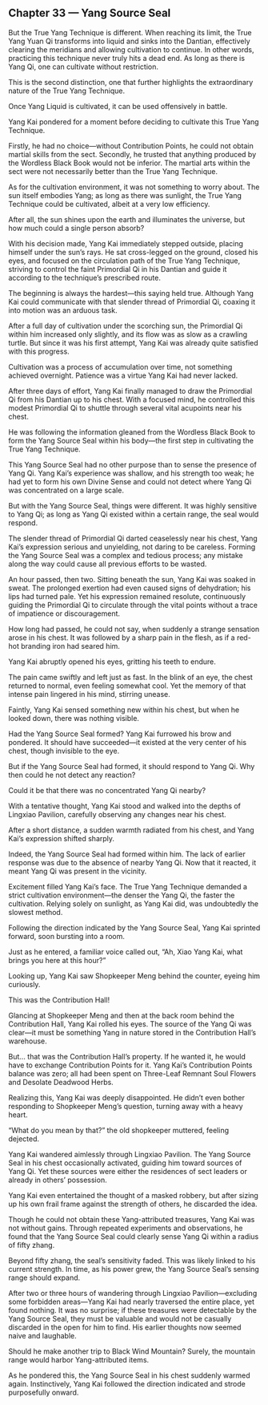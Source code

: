 ## Chapter 33 — Yang Source Seal

But the True Yang Technique is different. When reaching its limit, the True Yang Yuan Qi transforms into liquid and sinks into the Dantian, effectively clearing the meridians and allowing cultivation to continue. In other words, practicing this technique never truly hits a dead end. As long as there is Yang Qi, one can cultivate without restriction.

This is the second distinction, one that further highlights the extraordinary nature of the True Yang Technique.

Once Yang Liquid is cultivated, it can be used offensively in battle.

Yang Kai pondered for a moment before deciding to cultivate this True Yang Technique.

Firstly, he had no choice—without Contribution Points, he could not obtain martial skills from the sect. Secondly, he trusted that anything produced by the Wordless Black Book would not be inferior. The martial arts within the sect were not necessarily better than the True Yang Technique.

As for the cultivation environment, it was not something to worry about. The sun itself embodies Yang; as long as there was sunlight, the True Yang Technique could be cultivated, albeit at a very low efficiency.

After all, the sun shines upon the earth and illuminates the universe, but how much could a single person absorb?

With his decision made, Yang Kai immediately stepped outside, placing himself under the sun’s rays. He sat cross-legged on the ground, closed his eyes, and focused on the circulation path of the True Yang Technique, striving to control the faint Primordial Qi in his Dantian and guide it according to the technique’s prescribed route.

The beginning is always the hardest—this saying held true. Although Yang Kai could communicate with that slender thread of Primordial Qi, coaxing it into motion was an arduous task.

After a full day of cultivation under the scorching sun, the Primordial Qi within him increased only slightly, and its flow was as slow as a crawling turtle. But since it was his first attempt, Yang Kai was already quite satisfied with this progress.

Cultivation was a process of accumulation over time, not something achieved overnight. Patience was a virtue Yang Kai had never lacked.

After three days of effort, Yang Kai finally managed to draw the Primordial Qi from his Dantian up to his chest. With a focused mind, he controlled this modest Primordial Qi to shuttle through several vital acupoints near his chest.

He was following the information gleaned from the Wordless Black Book to form the Yang Source Seal within his body—the first step in cultivating the True Yang Technique.

This Yang Source Seal had no other purpose than to sense the presence of Yang Qi. Yang Kai’s experience was shallow, and his strength too weak; he had yet to form his own Divine Sense and could not detect where Yang Qi was concentrated on a large scale.

But with the Yang Source Seal, things were different. It was highly sensitive to Yang Qi; as long as Yang Qi existed within a certain range, the seal would respond.

The slender thread of Primordial Qi darted ceaselessly near his chest, Yang Kai’s expression serious and unyielding, not daring to be careless. Forming the Yang Source Seal was a complex and tedious process; any mistake along the way could cause all previous efforts to be wasted.

An hour passed, then two. Sitting beneath the sun, Yang Kai was soaked in sweat. The prolonged exertion had even caused signs of dehydration; his lips had turned pale. Yet his expression remained resolute, continuously guiding the Primordial Qi to circulate through the vital points without a trace of impatience or discouragement.

How long had passed, he could not say, when suddenly a strange sensation arose in his chest. It was followed by a sharp pain in the flesh, as if a red-hot branding iron had seared him.

Yang Kai abruptly opened his eyes, gritting his teeth to endure.

The pain came swiftly and left just as fast. In the blink of an eye, the chest returned to normal, even feeling somewhat cool. Yet the memory of that intense pain lingered in his mind, stirring unease.

Faintly, Yang Kai sensed something new within his chest, but when he looked down, there was nothing visible.

Had the Yang Source Seal formed? Yang Kai furrowed his brow and pondered. It should have succeeded—it existed at the very center of his chest, though invisible to the eye.

But if the Yang Source Seal had formed, it should respond to Yang Qi. Why then could he not detect any reaction?

Could it be that there was no concentrated Yang Qi nearby?

With a tentative thought, Yang Kai stood and walked into the depths of Lingxiao Pavilion, carefully observing any changes near his chest.

After a short distance, a sudden warmth radiated from his chest, and Yang Kai’s expression shifted sharply.

Indeed, the Yang Source Seal had formed within him. The lack of earlier response was due to the absence of nearby Yang Qi. Now that it reacted, it meant Yang Qi was present in the vicinity.

Excitement filled Yang Kai’s face. The True Yang Technique demanded a strict cultivation environment—the denser the Yang Qi, the faster the cultivation. Relying solely on sunlight, as Yang Kai did, was undoubtedly the slowest method.

Following the direction indicated by the Yang Source Seal, Yang Kai sprinted forward, soon bursting into a room.

Just as he entered, a familiar voice called out, “Ah, Xiao Yang Kai, what brings you here at this hour?”

Looking up, Yang Kai saw Shopkeeper Meng behind the counter, eyeing him curiously.

This was the Contribution Hall!

Glancing at Shopkeeper Meng and then at the back room behind the Contribution Hall, Yang Kai rolled his eyes. The source of the Yang Qi was clear—it must be something Yang in nature stored in the Contribution Hall’s warehouse.

But... that was the Contribution Hall’s property. If he wanted it, he would have to exchange Contribution Points for it. Yang Kai’s Contribution Points balance was zero; all had been spent on Three-Leaf Remnant Soul Flowers and Desolate Deadwood Herbs.

Realizing this, Yang Kai was deeply disappointed. He didn’t even bother responding to Shopkeeper Meng’s question, turning away with a heavy heart.

“What do you mean by that?” the old shopkeeper muttered, feeling dejected.

Yang Kai wandered aimlessly through Lingxiao Pavilion. The Yang Source Seal in his chest occasionally activated, guiding him toward sources of Yang Qi. Yet these sources were either the residences of sect leaders or already in others’ possession.

Yang Kai even entertained the thought of a masked robbery, but after sizing up his own frail frame against the strength of others, he discarded the idea.

Though he could not obtain these Yang-attributed treasures, Yang Kai was not without gains. Through repeated experiments and observations, he found that the Yang Source Seal could clearly sense Yang Qi within a radius of fifty zhang.

Beyond fifty zhang, the seal’s sensitivity faded. This was likely linked to his current strength. In time, as his power grew, the Yang Source Seal’s sensing range should expand.

After two or three hours of wandering through Lingxiao Pavilion—excluding some forbidden areas—Yang Kai had nearly traversed the entire place, yet found nothing. It was no surprise; if these treasures were detectable by the Yang Source Seal, they must be valuable and would not be casually discarded in the open for him to find. His earlier thoughts now seemed naive and laughable.

Should he make another trip to Black Wind Mountain? Surely, the mountain range would harbor Yang-attributed items.

As he pondered this, the Yang Source Seal in his chest suddenly warmed again. Instinctively, Yang Kai followed the direction indicated and strode purposefully onward.